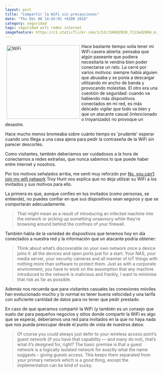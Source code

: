 ```yaml
---
layout: post
title: "Compartir la WiFi sin precauciones"
date: "Thu Dec 08 14:45:01 +0100 2016"
category: seguridad
tags: seguridad wifi redes internet
imagefeature: https://c1.staticflickr.com/1/53/158692020_7113ed2804_m.jpg 
---
```





<a href="https://www.flickr.com/photos/fernand0/158692020" title="WiFi"><img src="https://c1.staticflickr.com/1/53/158692020_7113ed2804_m.jpg" width="240"  alt="WiFi" style="float:left; margin:5px"></a>
Hace bastante tiempo solía tener mi WiFi casera abierta: pensaba que algún paseante que pudiera necesitarla le vendría bien poder conectarse un rato. La cerré por varios motivos: siempre había alguien que abusaba y se ponía a descargar utilizando mi ancho de banda y provocando molestias. El otro era una cuestión de seguridad: cuando va habiendo más dispositivos conectados en mi red, es más delicado vigilar que todo va bien y que un atacante casual (intencionado o troyanizado) no provoque un desastre.

Hace mucho menos bromeaba sobre cuánto tiempo es 'prudente' esperar cuando uno lllega a una casa ajena para pedir la contraseña de la WiFi sin parecer descortés. 

Como visitantes, también deberíamos ser cuidadosos a la hora de conectarnos a redes extrañas, que nunca sabemos lo que puede haber entre internet y nosotros.

Por los motivos señalados arriba, me sentí muy reforzdo por [No, you can’t join my wifi network](https://www.troyhunt.com/no-you-cant-join-my-wifi-network/) Troy Hunt nos explica que no deja utilizar su WiFi a los invitados y sus motivos para ello.

La primera es que, aunque confíes en tus invitados (como personas, se entiende), no puedes confiar en que sus dispositivos sean seguros y que se comportarán adecuadamente.

> That might mean as a result of introducing an infected machine into the network or picking up something unsavoury while they’re browsing around behind the confines of your firewall.

También habla de la variedad de dispositivos que tenemos hoy en día conectados a nuestra red y la información que un atacante podría obtener:

> Think about what’s discoverable on your own network once a device joins it: all the devices and open ports just for a start. Your NAS, your media server, your security cameras and all manner of IoT things with nothing more than software to protect them. Just as with a corporate environment, you have to work on the assumption that any machine introduced to the network is malicious and frankly, I want to minimise that risk as far as possible.

Además nos recuerda que para visitantes casuales las conexiones móviles han evolucionado mucho y lo normal es tener buena velocidad y una tarifa con suficiente cantidad de datos para no tener que pedir prestado.

En caso de que queramos compartir la WiFi (y también es un consejo que suelo dar para pequeños negocios y sitios donde compartir la WiFi es algo que se espera), deberíamos una red para invitados en la que no haya nada que nos pueda preocupar desde el punto de vista de nuestros datos: 

> Of course you could always just defer to your wireless access point’s guest network (if you have that capability — and many do not), that’s what it’s designed for, right? The basic premise is that a guest network is a logically isolated network for exactly what the name suggests – giving guests access. This keeps them separated from your primary network which is a good thing, except the implementation can be kind of sucky. 

